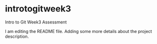# introtogitweek3
Intro to Git Week3 Assessment

I am editing the README file. Adding some more details about the project 
description.




